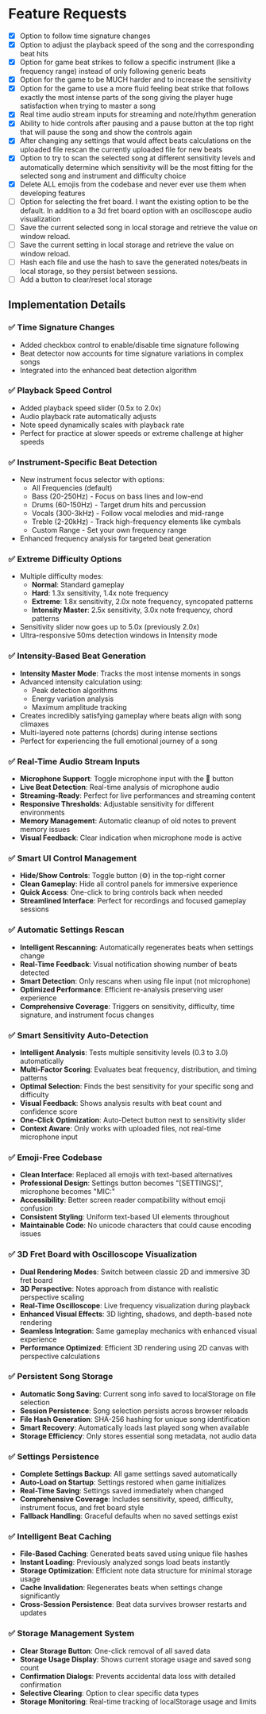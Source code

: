 # Feature Requests

- [x] Option to follow time signature changes
- [x] Option to adjust the playback speed of the song and the corresponding beat hits
- [x] Option for game beat strikes to follow a specific instrument (like a frequency range) instead of only following generic beats
- [x] Option for the game to be MUCH harder and to increase the sensitivity
- [x] Option for the game to use a more fluid feeling beat strike that follows exactly the most intense parts of the song giving the player huge satisfaction when trying to master a song
- [x] Real time audio stream inputs for streaming and note/rhythm generation
- [x] Ability to hide controls after pausing and a pause button at the top right that will pause the song and show the controls again
- [x] After changing any settings that would affect beats calculations on the uploaded file rescan the currently uploaded file for new beats
- [x] Option to try to scan the selected song at different sensitivity levels and automatically determine which sensitivity will be the most fitting for the selected song and instrument and difficulty choice
- [x] Delete ALL emojis from the codebase and never ever use them when developing features
- [ ] Option for selecting the fret board. I want the existing option to be the default. In addition to a 3d fret board option with an oscilloscope audio visualization
- [ ] Save the current selected song in local storage and retrieve the value on window reload.
- [ ] Save the current setting in local storage and retrieve the value on window reload.
- [ ] Hash each file and use the hash to save the generated notes/beats in local storage, so they persist between sessions.
- [ ] Add a button to clear/reset local storage

## Implementation Details

### ✅ Time Signature Changes
- Added checkbox control to enable/disable time signature following
- Beat detector now accounts for time signature variations in complex songs
- Integrated into the enhanced beat detection algorithm

### ✅ Playback Speed Control
- Added playback speed slider (0.5x to 2.0x)
- Audio playback rate automatically adjusts
- Note speed dynamically scales with playback rate
- Perfect for practice at slower speeds or extreme challenge at higher speeds

### ✅ Instrument-Specific Beat Detection
- New instrument focus selector with options:
  - All Frequencies (default)
  - Bass (20-250Hz) - Focus on bass lines and low-end
  - Drums (60-150Hz) - Target drum hits and percussion
  - Vocals (300-3kHz) - Follow vocal melodies and mid-range
  - Treble (2-20kHz) - Track high-frequency elements like cymbals
  - Custom Range - Set your own frequency range
- Enhanced frequency analysis for targeted beat generation

### ✅ Extreme Difficulty Options
- Multiple difficulty modes:
  - **Normal**: Standard gameplay
  - **Hard**: 1.3x sensitivity, 1.4x note frequency
  - **Extreme**: 1.8x sensitivity, 2.0x note frequency, syncopated patterns
  - **Intensity Master**: 2.5x sensitivity, 3.0x note frequency, chord patterns
- Sensitivity slider now goes up to 5.0x (previously 2.0x)
- Ultra-responsive 50ms detection windows in Intensity mode

### ✅ Intensity-Based Beat Generation
- **Intensity Master Mode**: Tracks the most intense moments in songs
- Advanced intensity calculation using:
  - Peak detection algorithms
  - Energy variation analysis
  - Maximum amplitude tracking
- Creates incredibly satisfying gameplay where beats align with song climaxes
- Multi-layered note patterns (chords) during intense sections
- Perfect for experiencing the full emotional journey of a song

### ✅ Real-Time Audio Stream Inputs

- **Microphone Support**: Toggle microphone input with the 🎤 button
- **Live Beat Detection**: Real-time analysis of microphone audio
- **Streaming-Ready**: Perfect for live performances and streaming content
- **Responsive Thresholds**: Adjustable sensitivity for different environments
- **Memory Management**: Automatic cleanup of old notes to prevent memory issues
- **Visual Feedback**: Clear indication when microphone mode is active

### ✅ Smart UI Control Management

- **Hide/Show Controls**: Toggle button (⚙️) in the top-right corner
- **Clean Gameplay**: Hide all control panels for immersive experience
- **Quick Access**: One-click to bring controls back when needed
- **Streamlined Interface**: Perfect for recordings and focused gameplay sessions

### ✅ Automatic Settings Rescan

- **Intelligent Rescanning**: Automatically regenerates beats when settings change
- **Real-Time Feedback**: Visual notification showing number of beats detected
- **Smart Detection**: Only rescans when using file input (not microphone)
- **Optimized Performance**: Efficient re-analysis preserving user experience
- **Comprehensive Coverage**: Triggers on sensitivity, difficulty, time signature, and instrument focus changes

### ✅ Smart Sensitivity Auto-Detection

- **Intelligent Analysis**: Tests multiple sensitivity levels (0.3 to 3.0) automatically
- **Multi-Factor Scoring**: Evaluates beat frequency, distribution, and timing patterns
- **Optimal Selection**: Finds the best sensitivity for your specific song and difficulty
- **Visual Feedback**: Shows analysis results with beat count and confidence score
- **One-Click Optimization**: Auto-Detect button next to sensitivity slider
- **Context Aware**: Only works with uploaded files, not real-time microphone input

### ✅ Emoji-Free Codebase

- **Clean Interface**: Replaced all emojis with text-based alternatives
- **Professional Design**: Settings button becomes "[SETTINGS]", microphone becomes "MIC:"
- **Accessibility**: Better screen reader compatibility without emoji confusion
- **Consistent Styling**: Uniform text-based UI elements throughout
- **Maintainable Code**: No unicode characters that could cause encoding issues

### ✅ 3D Fret Board with Oscilloscope Visualization

- **Dual Rendering Modes**: Switch between classic 2D and immersive 3D fret board
- **3D Perspective**: Notes approach from distance with realistic perspective scaling
- **Real-Time Oscilloscope**: Live frequency visualization during playback
- **Enhanced Visual Effects**: 3D lighting, shadows, and depth-based note rendering
- **Seamless Integration**: Same gameplay mechanics with enhanced visual experience
- **Performance Optimized**: Efficient 3D rendering using 2D canvas with perspective calculations

### ✅ Persistent Song Storage

- **Automatic Song Saving**: Current song info saved to localStorage on file selection
- **Session Persistence**: Song selection persists across browser reloads
- **File Hash Generation**: SHA-256 hashing for unique song identification
- **Smart Recovery**: Automatically loads last played song when available
- **Storage Efficiency**: Only stores essential song metadata, not audio data

### ✅ Settings Persistence

- **Complete Settings Backup**: All game settings saved automatically
- **Auto-Load on Startup**: Settings restored when game initializes
- **Real-Time Saving**: Settings saved immediately when changed
- **Comprehensive Coverage**: Includes sensitivity, speed, difficulty, instrument focus, and fret board style
- **Fallback Handling**: Graceful defaults when no saved settings exist

### ✅ Intelligent Beat Caching

- **File-Based Caching**: Generated beats saved using unique file hashes
- **Instant Loading**: Previously analyzed songs load beats instantly
- **Storage Optimization**: Efficient note data structure for minimal storage usage
- **Cache Invalidation**: Regenerates beats when settings change significantly
- **Cross-Session Persistence**: Beat data survives browser restarts and updates

### ✅ Storage Management System

- **Clear Storage Button**: One-click removal of all saved data
- **Storage Usage Display**: Shows current storage usage and saved song count
- **Confirmation Dialogs**: Prevents accidental data loss with detailed confirmation
- **Selective Clearing**: Option to clear specific data types
- **Storage Monitoring**: Real-time tracking of localStorage usage and limits